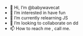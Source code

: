 - 👋 Hi, I’m @babywavecat
- 👀 I’m interested in have fun
- 🌱 I’m currently relearning JS
- 💞️ I’m looking to collaborate on dd
- 📫 How to reach me , call me.

<!---
babywavecat/babywavecat is a ✨ special ✨ repository because its `README.md` (this file) appears on your GitHub profile.
You can click the Preview link to take a look at your changes.
--->
